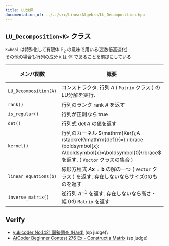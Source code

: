 ```yaml
---
title: LU分解
documentation_of: ../../src/LinearAlgebra/LU_Decomposition.hpp
---
```



## `LU_Decomposition<K>` クラス

`K=bool` は特殊化して有限体 $\mathbb{F}_2$ の意味で用いる(定数倍高速化) \
その他の場合も行列の成分 `K` は 体 であることを前提にしている

| メンバ関数             | 概要                                                                                                                                                        | 計算量             |
| --------------------- | ----------------------------------------------------------------------------------------------------------------------------------------------------------- | ------------------ |
| `LU_Decomposition(A)` | コンストラクタ. 行列 $A$ ( `Matrix` クラス ) のLU分解を実行.                                                                                                | $O(n^3)$ |
| `rank()`              | 行列のランク $\mathrm{rank}\; A$ を返す                                                                                                                     | $O(1)$   |
| `is_regular()`        | 行列が正則なら true                                                                                                                                         | $O(1)$   |
| `det()`               | 行列式 $\det A$ の値を返す                                                                                                                                  | $O(n)$   |
| `kernel()`            | 行列のカーネル $\mathrm{Ker}\;A \stackrel{\mathrm{def}}{=} \lbrace \boldsymbol{x}: A\boldsymbol{x}=\boldsymbol{0}\rbrace$ を返す. ( `Vector` クラスの集合 ) | $O(n^3)$ |
| `linear_equations(b)` | 線形方程式 $A\boldsymbol{x}=\boldsymbol{b}$ の解の一つ ( `Vector` クラス ) を返す. 存在しないならサイズ0のものを返す                                        | $O(n^2)$ |
| `inverse_matrix()`    | 逆行列 $A^{-1}$ を返す. 存在しないなら高さ・幅 0の `Matrix` を返す                                                                                          | $O(n^3)$ |

## Verify


- [yukicoder No.1421 国勢調査 (Hard)](https://yukicoder.me/problems/no/1421) (sp judge)\
- [AtCoder Beginner Contest 276 Ex - Construct a Matrix](https://atcoder.jp/contests/abc276/tasks/abc276_h) (sp judge)

